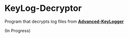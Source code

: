 # KeyLog-Decryptor

Program that decrypts log files from **[Advanced-KeyLogger](https://github.com/Falcon-Punch/Advanced-Keylogger)**<br/>

(In Progress)